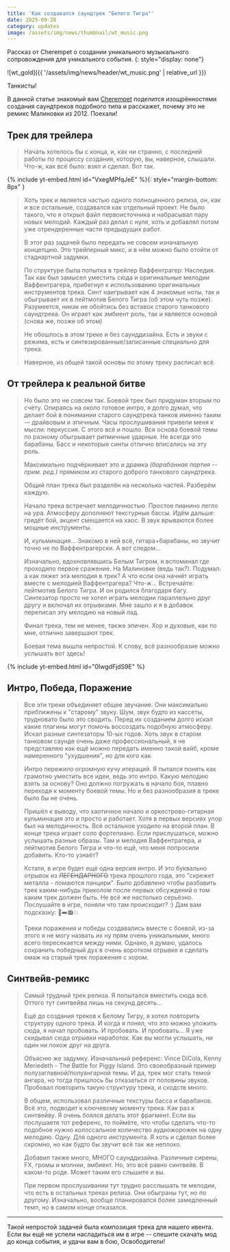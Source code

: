 ```yaml
---
title: 'Как создавался саундтрек "Белого Тигра"'
date: 2025-09-28
category: updates
image: /assets/img/news/thumbnail/wt_music.png
---
```


Рассказ от Cherempet о создании уникального музыкального сопровождения для уникального события.
{: style="display: none"}

![wt_gold]({{ '/assets/img/news/header/wt_music.png' | relative_url }})

Танкисты!

В данной статье знакомый вам [Cherempet](https://www.youtube.com/@cherempett) поделится изощрённостями создания саундтреков подобного типа и расскажет, почему это не ремикс Малиновки из 2012. Поехали!

## Трек для трейлера

> Начать хотелось бы с конца, и, как ни странно, с последней работы по процессу создания, которую, вы, наверное, слышали. Что-ж, как всё было: взял и сделал. Вот так.

{% include yt-embed.html id="VxegMPfqJeE" %}{: style="margin-bottom: 8px" }

> Хоть трек и является частью одного полноценного релиза, он, как и все остальные, создавался как отдельный проект. Не было такого, что я открыл файл первоисточника и набрасывал пару новых мелодий. Каждый раз делал с нуля, хоть и добавлял потом уже отрендеренные части предыдущих работ.
>
> В этот раз задачей было передать не совсем изначальную концепцию. Это трейлерный микс, и в нём можно было отойти от стаднартной задумки.
>
> По структуре была попытка в трейлер Ваффентрагер: Наследия. Так как был замысел уместить сюда и оригинальные мелодии Ваффентрагера, прибегнул к использованию оригинальных инструментов трека. Синт наигрывает как 4 знакомые ноты, так и обыгрывает их в лейтмотив Белого Тигра (об этом чуть позже). Разумеется, никак не обойтись без вставок старого танкового саундтрека. Он играет как эмбиент роль, так и является основой (снова же, позже об этом)
>
> Не обошлось в этом треке и без саунддизайна. Есть и звуки с режима, есть и синтезированные/записанные специально для трека.
>
> Наверное, из общей такой основы по этому треку расписал всё.

## От трейлера к реальной битве

> Но было это не совсем так. Боевой трек был придуман вторым по счёту. Опираясь на около готовое интро, я долго думал, что делает бой в понимании старого саундтрека танков именно таким -– драйвовым и эпичным. Часы прослушивания привели меня к мысли: перкуссия. С этого всё и пошло. Вся основа боевой темы по разному обыгрывает ритмичные ударные. Не всегда это барабаны. Басс и некоторые синты отлично вписались на эту роль.
>
> Максимально подчёркивает это и драмка *(барабанная партия -- прим. ред.)* прямиком из старого доброго танкового саундтрека.
>
> Общий план трека был разделён на несколько частей. Разберём каждую.
>
> Начало трека встречает мелодичностью. Простое пианино легло на ура. Атмосферу дополняют текстурные бассы. Идём дальше: грядёт бой, акцент смещается на хаос. В звук врываются более мощные инструменты.
>
> И, кульминация... Знакомо в ней всё, гитара+барабаны, но звучит точно не по Ваффентрагерски. А вот следом...
>
> Изначально, вдохновлявшись Белым Тигром, я вспоминал где проходило первое сражение. На Малиновке (ведь так?). Подумал: а как ляжет эта мелодия в трек? А что если она начнёт играть вместе с мелодией Ваффентрагера? Что-ж... Встречайте: лейтмотив Белого Тигра. И он родился благодаря багу. Синтезатор просто не хотел играть мелодии параллельно друг другу и включал их отрывками. Мне зашло и я в добавок переписал эту мелодию на новый лад.
>
> Финал трека, тем не менее, также эпичен. Хор и духовые, как по мне, отлично завершают трек.
>
> Боевая тема вышла непростой. К слову, всё разнообразие можно услышать вот здесь!

{% include yt-embed.html id="0IwgdFjdS9E" %}

## Интро, Победа, Поражение

> Все эти треки объединяет общее звучание. Они максимально приближены к "старому" звуку. Шум, звук будто из кассеты, трудновато было это сводить. Перед их созданием долго искал какие плагины могут помочь воссоздать подобную атмосферу. Искал разные синтезаторы 10-ых годов. Хоть звук в старом танковом саунде очень даже профессиональный, я не представляю как ещё можно передать именно такой вайб, кроме намеренного "ухудшения", но для кого как.
>
> Интро пережило огромную кучу итераций. Я пытался понять как грамотно уместить все идеи, ведь это интро. Какую мелодию взять за основу? Оно должно погружать в начало боя, плавно переходя к моменту боевой темы. Но и без разнообразия в треке было бы не очень.
>
> Пришёл к выводу, что хаотичное начало и оркестрово-гитарная кульминация это и просто и работает. Хотя в первых версиях упор был на мелодичность. Всё остальное уходило на второй план. В конце трека играет соло фортепиано. Если прислушаться, можно услышать разные образы. Там и мелодия Ваффентрагера, и лейтмотив Белого Тигра и что-то ещё, что меня попросили добавить. Кто-то узнаёт?
>
> Кстати, в игре будет ещё одна версия интро. И это буквально отрывок из ~~ЛЕГЕНДАРНОГО~~ трека прошлого года, это "скрежет металла - ломаются панцири". Было добавлено чтобы разбавить трек каким-нибудь приколом после первых обсуждений о том каким трек должен быть. Не всё же настолько серьёзно. Послушайте в игре, поняли что там происходит? :) Дам вам подсказку: 🐛➡️📻💥
>
> Треки поражения и победы создавались вместе с боевой, из-за этого я не могу назвать их ну прям очень уникальными, много всего пересекается между ними. Однако, я думаю, удалось сохранить победный дух в очень коротком отрывке и сделать омаж на старый трек поражения с хором.

## Синтвейв-ремикс

> Самый трудный трек релиза. Я попытался вместить сюда всё. Оттого тут синтвейва лишь на секунд десять...
>
> Ещё до создания треков к Белому Тигру, я хотел повторить структуру одного трека. И когда я понял, что это можно уложить сюда, я начал пробовать. И пробовать. И пробовать... Я уже скидывал сюда отрывки наработок. Как вы могли услышать, ни один ни похож друг на друга.
>
> Объясню же задумку. Изначальный референс: Vince DiCola, Kenny Meriedeth - The Battle for Piggy Island. Это своеобразный пример полузаглавной/полуангарной темы. И да, трек мог стать темой ангара, но тогда пришлось бы отказаться от половины звуков. Пробовал повторить такую структуру трека, и сходств много.
>
> В общем, использовал различные текстуры басса и барабанов. Всё это, подводит к ключевому моменту трека. Как раз к синтвейву. Я очень боялся делать этот фрагмент. Если вы послушаете тот референс, то поймёте, что чтобы сделать что-то подобное нужно колоссальное количество аудиожорожек на одну мелодию. Одну. Для одного инструмента. Я хоть и сделал более скромно, но как будто бы звучит всё так же неплохо.
>
> Добавил также много, МНОГО саунддизайна. Различные сирены, FX, громы и молнии, эмбиент. Но, это всё равно синтвейв. В каком-то роде. Может таким его слышите и вы.
>
> При первом прослушивании тут трудно расслышать те мелодии, что есть в остальных треках релиза. Они обыграны тут, но по другому. Изначально, вообще планировался более замедленный темп, но в самом конце отказался.

---

Такой непростой задачей была композиция трека для нашего ивента. Если вы ещё не успели насладиться им в игре -- спешите скачать мод до конца события, и удачи вам в бою, Освободители!
